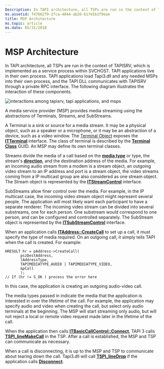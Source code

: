 ```yaml
---
Description: In TAPI architecture, all TSPs are run in the context of TAPISRV, which is implemented as a service process within SVCHOST.
ms.assetid: f47662f9-2fca-4044-ab26-617e5b1f9eae
title: MSP Architecture
ms.topic: article
ms.date: 05/31/2018
---
```


# MSP Architecture

In TAPI architecture, all TSPs are run in the context of TAPISRV, which is implemented as a service process within SVCHOST. TAPI applications live in their own process. TAPI applications load Tapi3.dll and any needed MSPs into their own process, and the TAPI DLL communicates with TAPISRV through a private RPC interface. The following diagram illustrates the interaction of these components.

![interactions among tapisrv, tapi applications, and msps](images/tsp-msp1.png)

A media service provider (MSP) provides media streaming using the abstractions of Terminals, Streams, and SubStreams.

A Terminal is a sink or source for a media stream. It may be a physical object, such as a speaker or a microphone, or it may be an abstraction of a device, such as a video window. The [Terminal Object](terminal-object.md) exposes the [**ITTerminal**](/windows/win32/api/tapi3if/nn-tapi3if-itterminal) interface. The class of terminal is described by the [**Terminal Class**](terminal-class.md) GUID. An MSP may define its own terminal classes.

Streams divide the media of a call based on the [**media type**](tapimediatype--constants.md) or type, the stream's [**direction**](/windows/desktop/api/Tapi3if/ne-tapi3if-terminal_direction), and the destination address of the media. For example, an incoming audio stream from a modem is a stream object, an outgoing video stream to an IP address and port is a stream object, the video streams coming from a IP multicast group are also considered as one stream object. The Stream object is represented by the [**ITStreamControl**](/windows/win32/api/tapi3if/nn-tapi3if-itstreamcontrol) interface.

SubStreams allow finer control over the media. For example, in the IP multicast case, the incoming video stream object might represent several people. The application will most likely want each participant to have a separate renderer. The incoming video stream can be divided into several substreams, one for each person. One substream would correspond to one person, and can be configured and controlled separately. The SubStream object is represented by the [**ITSubStreamControl**](/windows/win32/api/tapi3if/nn-tapi3if-itsubstreamcontrol) interface.

When an application calls [**ITAddress::CreateCall**](/windows/desktop/api/tapi3if/nf-tapi3if-itaddress-createcall) to set up a call, it must specify the type of media required. On an outgoing call, it simply tells TAPI when the call is created. For example:

``` syntax
HRESULT hr = pAddress->CreateCall( 
       pszDestAddress, 
       lAddressType, 
       TAPIMEDIATYPE_AUDIO | TAPIMEDIATYPE_VIDEO, 
       &pCall 
       ); 
// If (hr != S_OK ) process the error here
```

In this case, the application is creating an outgoing audio-video call.

The media types passed in indicate the media that the application is interested in over the lifetime of the call. For example, the application may specify audio and video when creating the call, but select only audio terminals at the beginning. The MSP will start streaming only audio, but will not reject a local or remote video request made later in the lifetime of the call.

When the application then calls [**ITBasicCallControl::Connect**](/windows/desktop/api/tapi3if/nf-tapi3if-itbasiccallcontrol-connect), TAPI 3 calls [**TSPI\_lineMakeCall**](/windows/win32/api/tspi/nf-tspi-tspi_linemakecall) in the TSP. After a call is established, the MSP and TSP can communicate as necessary.

When a call is disconnecting, it is up to the MSP and TSP to communicate about tearing down the call. Tapi3.dll will call [**TSPI\_lineDrop**](/windows/win32/api/tspi/nf-tspi-tspi_linedrop) if the application calls [**Disconnect**](/windows/desktop/api/tapi3if/nf-tapi3if-itbasiccallcontrol-disconnect).

 

 